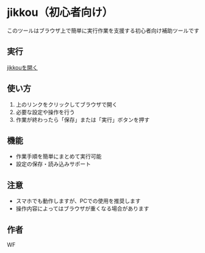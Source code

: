 # jikkou（初心者向け）

このツールはブラウザ上で簡単に実行作業を支援する初心者向け補助ツールです

## 実行
[jikkouを開く](index.html)

## 使い方
1. 上のリンクをクリックしてブラウザで開く
2. 必要な設定や操作を行う
3. 作業が終わったら「保存」または「実行」ボタンを押す

## 機能
- 作業手順を簡単にまとめて実行可能
- 設定の保存・読み込みサポート

## 注意
- スマホでも動作しますが、PCでの使用を推奨します
- 操作内容によってはブラウザが重くなる場合があります

## 作者
WF
